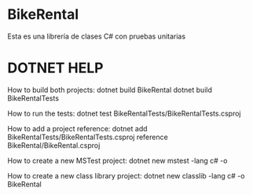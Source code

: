 # BikeRental
Esta es una librería de clases C# con pruebas unitarias

# DOTNET HELP

How to build both projects:
dotnet build BikeRental
dotnet build BikeRentalTests

How to run the tests:
dotnet test BikeRentalTests/BikeRentalTests.csproj

How to add a project reference:
dotnet add BikeRentalTests/BikeRentalTests.csproj reference BikeRental/BikeRental.csproj

How to create a new MSTest project:
dotnet new mstest -lang c# -o 

How to create a new class library project:
dotnet new classlib -lang c# -o BikeRental
